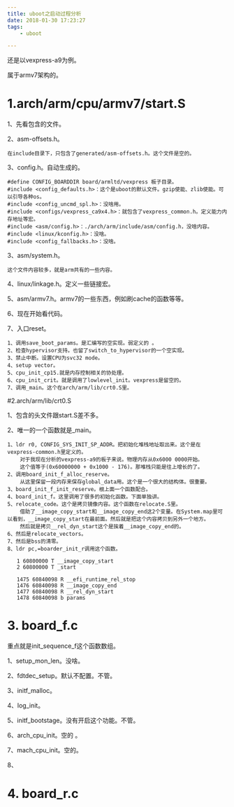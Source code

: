 ```yaml
---
title: uboot之启动过程分析
date: 2018-01-30 17:23:27
tags:
	- uboot

---
```




还是以vexpress-a9为例。

属于armv7架构的。

# 1.arch/arm/cpu/armv7/start.S

1、先看包含的文件。

2、asm-offsets.h。

```
在include目录下，只包含了generated/asm-offsets.h。这个文件是空的。
```

3、config.h。自动生成的。

```
#define CONFIG_BOARDDIR board/armltd/vexpress 板子目录。
#include <config_defaults.h>：这个是uboot的默认文件。gzip使能、zlib使能。可以引导各种os。
#include <config_uncmd_spl.h>：没啥用。
#include <configs/vexpress_ca9x4.h>：就包含了vexpress_common.h。定义能力内存地址等宏。
#include <asm/config.h>：./arch/arm/include/asm/config.h，没啥内容。
#include <linux/kconfig.h>：没啥。
#include <config_fallbacks.h>：没啥。
```

3、asm/system.h。

```
这个文件内容较多，就是arm共有的一些内容。
```

4、linux/linkage.h。定义一些链接宏。

5、asm/armv7.h。armv7的一些东西，例如刷cache的函数等等。

6、现在开始看代码。

7、入口reset。

```
1、调用save_boot_params。是汇编写的空实现。弱定义的 。
2、检查hypervisor支持。也留了switch_to_hypervisor的一个空实现。
3、禁止中断。设置CPU为svc32 mode。
4、setup vector。
5、cpu_init_cp15.就是内存控制相关的协处理。
6、cpu_init_crit。就是调用了lowlevel_init。vexpress是留空的。
7、调用_main。这个在arch/arm/lib/crt0.S里。
```

#2.arch/arm/lib/crt0.S

1、包含的头文件跟start.S差不多。

2、唯一的一个函数就是_main。

```
1、ldr r0, CONFIG_SYS_INIT_SP_ADDR。把初始化堆栈地址取出来。这个是在vexpress-common.h里定义的。
	对于我现在分析的vexpress-a9的板子来说。物理内存从0x6000 0000开始。
	这个值等于(0x60000000 + 0x1000 - 176)。那堆栈只能是往上增长的了。
2、调用board_init_f_alloc_reserve。
	从这里保留一段内存来保存global_data用。这个是一个很大的结构体。很重要。
3、board_init_f_init_reserve。根上面一个函数配合。
4、board_init_f。这里调用了很多的初始化函数。下面单独讲。
5、relocate_code。这个是拷贝镜像内容。这个函数在relocate.S里。
	借助了__image_copy_start和__image_copy_end这2个变量。在System.map里可以看到，__image_copy_start在最前面。然后就是把这个内容拷贝到另外一个地方。
	然后就是拷贝__rel_dyn_start这个是挨着__image_copy_end的。
6、然后是relocate_vectors。
7、然后是bss的清零。
8、ldr pc,=boarder_init_r调用这个函数。
```



```
   1 60800000 T __image_copy_start
   2 60800000 T _start
   
   1475 60840098 R __efi_runtime_rel_stop
   1476 60840098 R __image_copy_end
   1477 60840098 R __rel_dyn_start
   1478 60840098 b params
```



# 3. board_f.c

重点就是init_sequence_f这个函数数组。

1、setup_mon_len。没啥。

2、fdtdec_setup。默认不配置。不管。

3、initf_malloc。

4、log_init。

5、initf_bootstage。没有开启这个功能。不管。

6、arch_cpu_init。空的 。

7、mach_cpu_init。空的。

8、



# 4. board_r.c



























